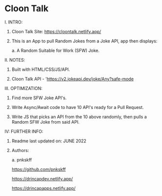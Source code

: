 # Cloon Talk

I. INTRO:

  1. Cloon Talk Site: https://cloontalk.netlify.app/

  2. This is an App to pull Random Jokes from a Joke API, app then displays:
    
     a. A Random Suitable for Work (SFW) Joke. 

II. NOTES:

  1. Built with HTML/CSS/JS/API.
   
  3. Cloon Talk API - 'https://v2.jokeapi.dev/joke/Any?safe-mode

III. OPTIMIZATION:

  1. Find more SFW Joke API's.
  
  2. Write Async/Await code to have 10 API's ready for a Pull Request.
  
  3. Write JS that picks an API from the 10 above randomly, then pulls a Random SFW Joke from said API.

IV: FURTHER INFO:

  1. Readme last updated on: JUNE 2022

  2. Authors:

     a. pnkskff
     
     https://github.com/pnkskff
     
     https://drincapdev.netlify.app/
     
     https://drincapapps.netlify.app/
